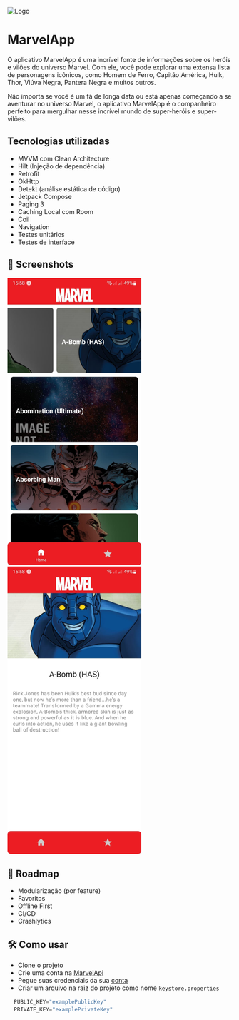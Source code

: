 
![Logo](https://cdn.marvel.com/u/prod/marvel/images/OpenGraph-TW-1200x630.jpg)


# MarvelApp

O aplicativo MarvelApp é uma incrível fonte de informações sobre os heróis e vilões do universo Marvel. Com ele, você pode explorar uma extensa lista de personagens icônicos, como Homem de Ferro, Capitão América, Hulk, Thor, Viúva Negra, Pantera Negra e muitos outros.

Não importa se você é um fã de longa data ou está apenas começando a se aventurar no universo Marvel, o aplicativo MarvelApp é o companheiro perfeito para mergulhar nesse incrível mundo de super-heróis e super-vilões.
## Tecnologias utilizadas
- MVVM com Clean Architecture
- Hilt (Injeção de dependência)
- Retrofit
- OkHttp
- Detekt (análise estática de código)
- Jetpack Compose
- Paging 3
- Caching Local com Room
- Coil
- Navigation
- Testes unitários
- Testes de interface

## 📸 Screenshots

<p float="left">
   <img src="https://github.com/joselaine-aparecida/desafio-mobile-android/blob/develop/screenshots/image2.jpeg?raw=true" width="300"/> 
  <img src="https://github.com/joselaine-aparecida/desafio-mobile-android/blob/develop/screenshots/image1.jpeg?raw=true" width="300" />
</p>


## 📍 Roadmap

- Modularização (por feature)
- Favoritos
- Offline First
- CI/CD
- Crashlytics


## 🛠️ Como usar
- Clone o projeto
- Crie uma conta na [MarvelApi](https://developer.marvel.com/)
- Pegue suas credenciais da sua [conta](https://developer.marvel.com/account)
- Criar um arquivo na raiz do projeto como nome `keystore.properties`
```kotlin
  PUBLIC_KEY="examplePublicKey"
  PRIVATE_KEY="examplePrivateKey"  
```
